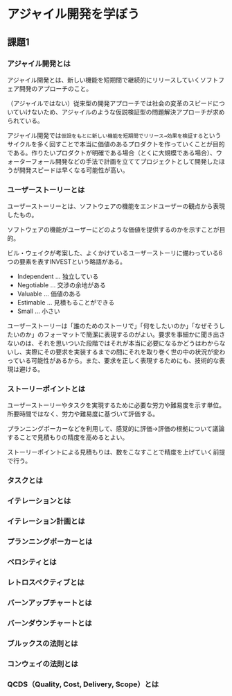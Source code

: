 # アジャイル開発を学ぼう

## 課題1

### アジャイル開発とは

アジャイル開発とは、新しい機能を短期間で継続的にリリースしていくソフトフェア開発のアプローチのこと。

（アジャイルではない）従来型の開発アプローチでは社会の変革のスピードについていけないため、アジャイルのような仮説検証型の問題解決アプローチが求められている。

アジャイル開発では`仮設をもとに新しい機能を短期間でリリース→効果を検証する`というサイクルを多く回すことで本当に価値のあるプロダクトを作っていくことが目的である。作りたいプロダクトが明確である場合（とくに大規模である場合）、ウォーターフォール開発などの手法で計画を立ててプロジェクトとして開発したほうが開発スピードは早くなる可能性が高い。

### ユーザーストーリーとは

ユーザーストーリーとは、ソフトウェアの機能をエンドユーザーの観点から表現したもの。

ソフトウェアの機能がユーザーにどのような価値を提供するのかを示すことが目的。

ビル・ウェイクが考案した、よくかけているユーザーストーリに備わっている6つの要素を表すINVESTという略語がある。

- Independent … 独立している
- Negotiable … 交渉の余地がある
- Valuable … 価値のある
- Estimable … 見積もることができる
- Small … 小さい

ユーザーストーリーは「誰のためのストーリで」「何をしたいのか」「なぜそうしたいのか」のフォーマットで簡潔に表現するのがよい。要求を事細かに聞き出さないのは、それを思いついた段階ではそれが本当に必要になるかどうはわからないし、実際にその要求を実装するまでの間にそれを取り巻く世の中の状況が変わっている可能性があるから。また、要求を正しく表現するためにも、技術的な表現は避ける。

### ストーリーポイントとは

ユーザーストーリーやタスクを実現するために必要な労力や難易度を示す単位。所要時間ではなく、労力や難易度に基づいて評価する。

プランニングポーカーなどを利用して、感覚的に評価→評価の根拠について議論することで見積もりの精度を高めるとよい。

ストーリーポイントによる見積もりは、数をこなすことで精度を上げていく前提で行う。

### タスクとは

### イテレーションとは

### イテレーション計画とは

### プランニングポーカーとは

### ベロシティとは

### レトロスペクティブとは

### バーンアップチャートとは

### バーンダウンチャートとは

### ブルックスの法則とは

### コンウェイの法則とは

### QCDS（Quality, Cost, Delivery, Scope）とは
